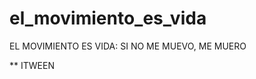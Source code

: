 el_movimiento_es_vida
=====================

EL MOVIMIENTO ES VIDA: SI NO ME MUEVO, ME MUERO

** ITWEEN

